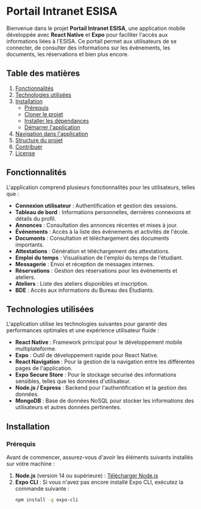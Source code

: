 # Portail Intranet ESISA

Bienvenue dans le projet **Portail Intranet ESISA**, une application mobile développée avec **React Native** et **Expo** pour faciliter l'accès aux informations liées à l'ESISA. Ce portail permet aux utilisateurs de se connecter, de consulter des informations sur les événements, les documents, les réservations et bien plus encore.


## Table des matières

1. [Fonctionnalités](#fonctionnalités)
2. [Technologies utilisées](#technologies-utilisées)
3. [Installation](#installation)
   - [Prérequis](#prérequis)
   - [Cloner le projet](#cloner-le-projet)
   - [Installer les dépendances](#installer-les-dépendances)
   - [Démarrer l'application](#démarrer-lapplication)
4. [Navigation dans l'application](#navigation-dans-lapplication)
5. [Structure du projet](#structure-du-projet)
6. [Contribuer](#contribuer)
7. [License](#license)

## Fonctionnalités

L'application comprend plusieurs fonctionnalités pour les utilisateurs, telles que :

- **Connexion utilisateur** : Authentification et gestion des sessions.
- **Tableau de bord** : Informations personnelles, dernières connexions et détails du profil.
- **Annonces** : Consultation des annonces récentes et mises à jour.
- **Événements** : Accès à la liste des événements et activités de l'école.
- **Documents** : Consultation et téléchargement des documents importants.
- **Attestations** : Génération et téléchargement des attestations.
- **Emploi du temps** : Visualisation de l'emploi du temps de l'étudiant.
- **Messagerie** : Envoi et réception de messages internes.
- **Réservations** : Gestion des réservations pour les événements et ateliers.
- **Ateliers** : Liste des ateliers disponibles et inscription.
- **BDE** : Accès aux informations du Bureau des Étudiants.

## Technologies utilisées

L'application utilise les technologies suivantes pour garantir des performances optimales et une expérience utilisateur fluide :

- **React Native** : Framework principal pour le développement mobile multiplateforme.
- **Expo** : Outil de développement rapide pour React Native.
- **React Navigation** : Pour la gestion de la navigation entre les différentes pages de l'application.
- **Expo Secure Store** : Pour le stockage sécurisé des informations sensibles, telles que les données d'utilisateur.
- **Node.js / Express** : Backend pour l'authentification et la gestion des données.
- **MongoDB** : Base de données NoSQL pour stocker les informations des utilisateurs et autres données pertinentes.

## Installation

### Prérequis

Avant de commencer, assurez-vous d'avoir les éléments suivants installés sur votre machine :

1. **Node.js** (version 14 ou supérieure) : [Télécharger Node.js](https://nodejs.org/)
2. **Expo CLI** : Si vous n'avez pas encore installé Expo CLI, exécutez la commande suivante :
   ```bash
   npm install -g expo-cli
